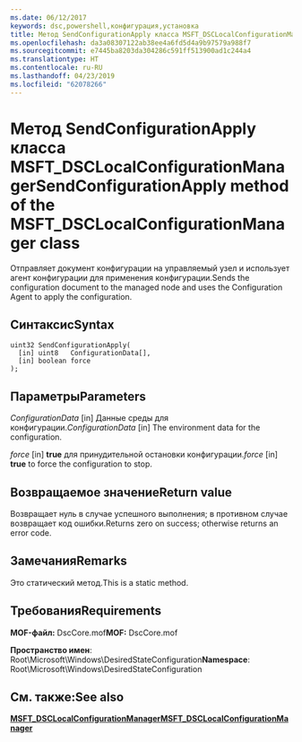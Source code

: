 ```yaml
---
ms.date: 06/12/2017
keywords: dsc,powershell,конфигурация,установка
title: Метод SendConfigurationApply класса MSFT_DSCLocalConfigurationManager
ms.openlocfilehash: da3a08307122ab38ee4a6fd5d4a9b97579a988f7
ms.sourcegitcommit: e7445ba8203da304286c591ff513900ad1c244a4
ms.translationtype: HT
ms.contentlocale: ru-RU
ms.lasthandoff: 04/23/2019
ms.locfileid: "62078266"
---
```

# <a name="sendconfigurationapply-method-of-the-msftdsclocalconfigurationmanager-class"></a><span data-ttu-id="e94f5-103">Метод SendConfigurationApply класса MSFT_DSCLocalConfigurationManager</span><span class="sxs-lookup"><span data-stu-id="e94f5-103">SendConfigurationApply method of the MSFT_DSCLocalConfigurationManager class</span></span>

<span data-ttu-id="e94f5-104">Отправляет документ конфигурации на управляемый узел и использует агент конфигурации для применения конфигурации.</span><span class="sxs-lookup"><span data-stu-id="e94f5-104">Sends the configuration document to the managed node and uses the Configuration Agent to apply the configuration.</span></span>

## <a name="syntax"></a><span data-ttu-id="e94f5-105">Синтаксис</span><span class="sxs-lookup"><span data-stu-id="e94f5-105">Syntax</span></span>

```mof
uint32 SendConfigurationApply(
  [in] uint8   ConfigurationData[],
  [in] boolean force
);
```

## <a name="parameters"></a><span data-ttu-id="e94f5-106">Параметры</span><span class="sxs-lookup"><span data-stu-id="e94f5-106">Parameters</span></span>

<span data-ttu-id="e94f5-107">*ConfigurationData* \[in\] Данные среды для конфигурации.</span><span class="sxs-lookup"><span data-stu-id="e94f5-107">*ConfigurationData* \[in\] The environment data for the configuration.</span></span>

<span data-ttu-id="e94f5-108">*force* \[in\] **true** для принудительной остановки конфигурации.</span><span class="sxs-lookup"><span data-stu-id="e94f5-108">*force* \[in\] **true** to force the configuration to stop.</span></span>

## <a name="return-value"></a><span data-ttu-id="e94f5-109">Возвращаемое значение</span><span class="sxs-lookup"><span data-stu-id="e94f5-109">Return value</span></span>

<span data-ttu-id="e94f5-110">Возвращает нуль в случае успешного выполнения; в противном случае возвращает код ошибки.</span><span class="sxs-lookup"><span data-stu-id="e94f5-110">Returns zero on success; otherwise returns an error code.</span></span>

## <a name="remarks"></a><span data-ttu-id="e94f5-111">Замечания</span><span class="sxs-lookup"><span data-stu-id="e94f5-111">Remarks</span></span>

<span data-ttu-id="e94f5-112">Это статический метод.</span><span class="sxs-lookup"><span data-stu-id="e94f5-112">This is a static method.</span></span>

## <a name="requirements"></a><span data-ttu-id="e94f5-113">Требования</span><span class="sxs-lookup"><span data-stu-id="e94f5-113">Requirements</span></span>

<span data-ttu-id="e94f5-114">**MOF-файл:** DscCore.mof</span><span class="sxs-lookup"><span data-stu-id="e94f5-114">**MOF:** DscCore.mof</span></span>

<span data-ttu-id="e94f5-115">**Пространство имен**: Root\Microsoft\Windows\DesiredStateConfiguration</span><span class="sxs-lookup"><span data-stu-id="e94f5-115">**Namespace**: Root\Microsoft\Windows\DesiredStateConfiguration</span></span>

## <a name="see-also"></a><span data-ttu-id="e94f5-116">См. также:</span><span class="sxs-lookup"><span data-stu-id="e94f5-116">See also</span></span>

[<span data-ttu-id="e94f5-117">**MSFT_DSCLocalConfigurationManager**</span><span class="sxs-lookup"><span data-stu-id="e94f5-117">**MSFT_DSCLocalConfigurationManager**</span></span>](msft-dsclocalconfigurationmanager.md)